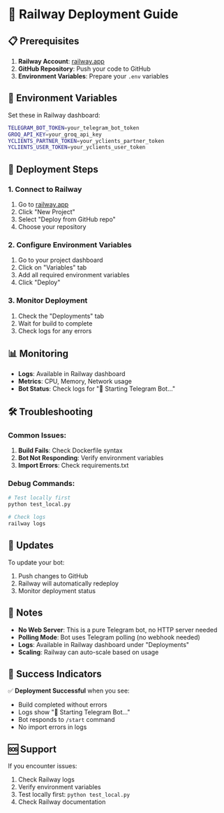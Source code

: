 # 🚀 Railway Deployment Guide

## 📋 Prerequisites

1. **Railway Account**: [railway.app](https://railway.app)
2. **GitHub Repository**: Push your code to GitHub
3. **Environment Variables**: Prepare your `.env` variables

## 🔧 Environment Variables

Set these in Railway dashboard:

```bash
TELEGRAM_BOT_TOKEN=your_telegram_bot_token
GROQ_API_KEY=your_groq_api_key
YCLIENTS_PARTNER_TOKEN=your_yclients_partner_token
YCLIENTS_USER_TOKEN=your_yclients_user_token
```

## 🚀 Deployment Steps

### 1. Connect to Railway

1. Go to [railway.app](https://railway.app)
2. Click "New Project"
3. Select "Deploy from GitHub repo"
4. Choose your repository

### 2. Configure Environment Variables

1. Go to your project dashboard
2. Click on "Variables" tab
3. Add all required environment variables
4. Click "Deploy"

### 3. Monitor Deployment

1. Check the "Deployments" tab
2. Wait for build to complete
3. Check logs for any errors

## 📊 Monitoring

- **Logs**: Available in Railway dashboard
- **Metrics**: CPU, Memory, Network usage
- **Bot Status**: Check logs for "🚀 Starting Telegram Bot..."

## 🛠️ Troubleshooting

### Common Issues:

1. **Build Fails**: Check Dockerfile syntax
2. **Bot Not Responding**: Verify environment variables
3. **Import Errors**: Check requirements.txt

### Debug Commands:

```bash
# Test locally first
python test_local.py

# Check logs
railway logs
```

## 🔄 Updates

To update your bot:

1. Push changes to GitHub
2. Railway will automatically redeploy
3. Monitor deployment status

## 📝 Notes

- **No Web Server**: This is a pure Telegram bot, no HTTP server needed
- **Polling Mode**: Bot uses Telegram polling (no webhook needed)
- **Logs**: Available in Railway dashboard under "Deployments"
- **Scaling**: Railway can auto-scale based on usage

## 🎯 Success Indicators

✅ **Deployment Successful** when you see:
- Build completed without errors
- Logs show "🚀 Starting Telegram Bot..."
- Bot responds to `/start` command
- No import errors in logs

## 🆘 Support

If you encounter issues:
1. Check Railway logs
2. Verify environment variables
3. Test locally first: `python test_local.py`
4. Check Railway documentation

